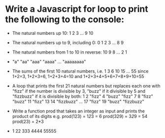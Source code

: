 # Write a Javascript for loop to print the following to the console:

* The natural numbers up 10:
    1
    2
    3
    ...
    9
    10

*   The natural numbers up to 9, including 0:
    0
    1
    2
    3
    ...
    8
    9

* The natural numbers from 1 to 10 in reverse:
    10
    9
    8
    ...
    2
    1

*   "a"
    "aa"
    "aaa"
    "aaaa"
    ...
    "aaaaaaaa"

* The sums of the first 10 natural numbers, i.e.
    1
    3
    6
    10
    15
    ...
    55
    since 1+2=3, 1+2+3=6, 1+2+3+4=10 and 1+2+3+4+5+6+7+8+9+10=55

* A loop that prints the first 21 natural numbers but replaces each one with "fizz" if the number is divisible by 3, "buzz" if it    divisible by 5 and "fizzbuzz" if it is divisible by both:
    1
    2
    "fizz"
    4
    "buzz"
    "fizz"
    7
    8
    "fizz"
    "buzz"
    11
    "fizz"
    13
    14
    "fizzbuzz"
    ...
    17
    "fizz"
    19
    "buzz"
    "fizzbuzz"

* Write a function prod that takes an integer as input and prints the product of its digits
    e.g.
    prod(123) = 1*2*3 = 6
    prod(329) = 3*2*9 = 54
    prod(23) = 2*3

*   1
    22
    333
    4444
    55555

    